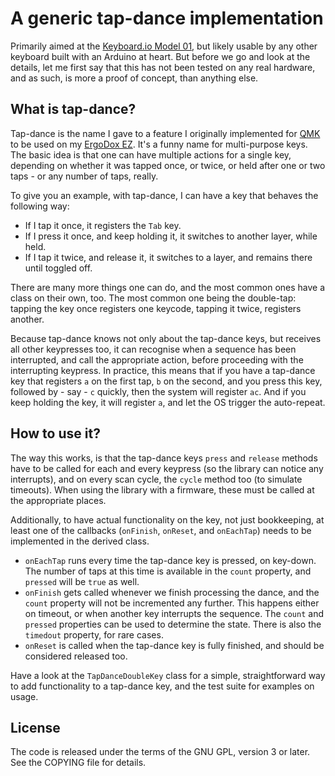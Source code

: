A generic tap-dance implementation
==================================

Primarily aimed at the [Keyboard.io Model 01][kbdio], but likely usable by any
other keyboard built with an Arduino at heart. But before we go and look at the
details, let me first say that this has not been tested on any real hardware,
and as such, is more a proof of concept, than anything else.

 [kbdio]: https://shop.keyboard.io/

What is tap-dance?
------------------

Tap-dance is the name I gave to a feature I originally implemented for
[QMK][qmk] to be used on my [ErgoDox EZ][ez]. It's a funny name for
multi-purpose keys. The basic idea is that one can have multiple actions for a
single key, depending on whether it was tapped once, or twice, or held after one
or two taps - or any number of taps, really.

 [qmk]: https://github.com/jackhumbert/qmk_firmware
 [ez]: https://ergodox-ez.com/

To give you an example, with tap-dance, I can have a key that behaves the
following way:

- If I tap it once, it registers the `Tab` key.
- If I press it once, and keep holding it, it switches to another layer, while
  held.
- If I tap it twice, and release it, it switches to a layer, and remains there
  until toggled off.
  
There are many more things one can do, and the most common ones have a class on
their own, too. The most common one being the double-tap: tapping the key once
registers one keycode, tapping it twice, registers another.

Because tap-dance knows not only about the tap-dance keys, but receives all
other keypresses too, it can recognise when a sequence has been interrupted, and
call the appropriate action, before proceeding with the interrupting keypress.
In practice, this means that if you have a tap-dance key that registers `a` on
the first tap, `b` on the second, and you press this key, followed by - say -
`c` quickly, then the system will register `ac`. And if you keep holding the
key, it will register `a`, and let the OS trigger the auto-repeat.

How to use it?
--------------

The way this works, is that the tap-dance keys `press` and `release` methods
have to be called for each and every keypress (so the library can notice any
interrupts), and on every scan cycle, the `cycle` method too (to simulate
timeouts). When using the library with a firmware, these must be called at the
appropriate places.

Additionally, to have actual functionality on the key, not just bookkeeping, at
least one of the callbacks (`onFinish`, `onReset`, and `onEachTap`) needs to be
implemented in the derived class.

* `onEachTap` runs every time the tap-dance key is pressed, on key-down. The
  number of taps at this time is available in the `count` property, and
  `pressed` will be `true` as well.
* `onFinish` gets called whenever we finish processing the dance, and the
  `count` property will not be incremented any further. This happens either on
  timeout, or when another key interrupts the sequence. The `count` and
  `pressed` properties can be used to determine the state. There is also the
  `timedout` property, for rare cases.
* `onReset` is called when the tap-dance key is fully finished, and should be
  considered released too.
  
Have a look at the `TapDanceDoubleKey` class for a simple, straightforward way
to add functionality to a tap-dance key, and the test suite for examples on
usage.

License
-------

The code is released under the terms of the GNU GPL, version 3 or later. See the
COPYING file for details.
